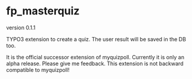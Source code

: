 # fp_masterquiz

version 0.1.1

TYPO3 extension to create a quiz. The user result will be saved in the DB too.

It is the official successor extension of myquizpoll.
Currently it is only an alpha release. Please give me feedback.
This extension is not backward compatible to myquizpoll!
